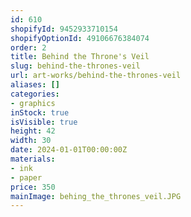 ```yaml
---
id: 610
shopifyId: 9452933710154
shopifyOptionId: 49106676384074
order: 2
title: Behind the Throne's Veil
slug: behind-the-thrones-veil
url: art-works/behind-the-thrones-veil
aliases: []
categories:
- graphics
inStock: true
isVisible: true
height: 42
width: 30
date: 2024-01-01T00:00:00Z
materials:
- ink
- paper
price: 350
mainImage: behing_the_thrones_veil.JPG
---
```

